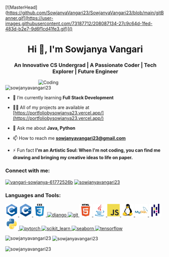 [![MasterHead](https://github.com/SowjanyaVangari23/SowjanyaVangari23/blob/main/gitBanner.gif](https://user-images.githubusercontent.com/73187712/208087134-27c9c64d-1fed-483d-b2e7-9d6f1cd41fe3.gif)]()
<h1 align="center">Hi 👋, I'm Sowjanya Vangari</h1>
<h3 align="center">An Innovative CS Undergrad | A Passionate Coder | Tech Explorer | Future Engineer</h3>

<img align="right" alt="Coding" width="400" src ="https://media.tenor.com/IF2JdxzmyN4AAAAi/coding-girl.gif">

<p align="left"> <img src="https://komarev.com/ghpvc/?username=sowjanyavangari23&label=Profile%20views&color=0e75b6&style=flat" alt="sowjanyavangari23" /> </p>

- 🌱 I’m currently learning **Full Stack Development**

- 👨‍💻 All of my projects are available at [https://portfoliobysowjanya23.vercel.app/](https://portfoliobysowjanya23.vercel.app/)

- 💬 Ask me about **Java, Python**

- 📫 How to reach me **sowjanyavangari23@gmail.com**

- ⚡ Fun fact **I'm an Artistic Soul: When I'm not coding, you can find me drawing and bringing my creative ideas to life on paper.**

<h3 align="left">Connect with me:</h3>
<p align="left">
<a href="https://linkedin.com/in/vangari-sowjanya-61772526b" target="blank"><img align="center" src="https://raw.githubusercontent.com/rahuldkjain/github-profile-readme-generator/master/src/images/icons/Social/linked-in-alt.svg" alt="vangari-sowjanya-61772526b" height="30" width="40" /></a>
<a href="https://www.leetcode.com/sowjanyavangari23" target="blank"><img align="center" src="https://raw.githubusercontent.com/rahuldkjain/github-profile-readme-generator/master/src/images/icons/Social/leet-code.svg" alt="sowjanyavangari23" height="30" width="40" /></a>
</p>

<h3 align="left">Languages and Tools:</h3>
<p align="left"> <a href="https://www.cprogramming.com/" target="_blank" rel="noreferrer"> <img src="https://raw.githubusercontent.com/devicons/devicon/master/icons/c/c-original.svg" alt="c" width="40" height="40"/> </a> <a href="https://www.w3schools.com/cpp/" target="_blank" rel="noreferrer"> <img src="https://raw.githubusercontent.com/devicons/devicon/master/icons/cplusplus/cplusplus-original.svg" alt="cplusplus" width="40" height="40"/> </a> <a href="https://www.w3schools.com/css/" target="_blank" rel="noreferrer"> <img src="https://raw.githubusercontent.com/devicons/devicon/master/icons/css3/css3-original-wordmark.svg" alt="css3" width="40" height="40"/> </a> <a href="https://www.djangoproject.com/" target="_blank" rel="noreferrer"> <img src="https://cdn.worldvectorlogo.com/logos/django.svg" alt="django" width="40" height="40"/> </a> <a href="https://git-scm.com/" target="_blank" rel="noreferrer"> <img src="https://www.vectorlogo.zone/logos/git-scm/git-scm-icon.svg" alt="git" width="40" height="40"/> </a> <a href="https://www.w3.org/html/" target="_blank" rel="noreferrer"> <img src="https://raw.githubusercontent.com/devicons/devicon/master/icons/html5/html5-original-wordmark.svg" alt="html5" width="40" height="40"/> </a> <a href="https://www.java.com" target="_blank" rel="noreferrer"> <img src="https://raw.githubusercontent.com/devicons/devicon/master/icons/java/java-original.svg" alt="java" width="40" height="40"/> </a> <a href="https://developer.mozilla.org/en-US/docs/Web/JavaScript" target="_blank" rel="noreferrer"> <img src="https://raw.githubusercontent.com/devicons/devicon/master/icons/javascript/javascript-original.svg" alt="javascript" width="40" height="40"/> </a> <a href="https://www.linux.org/" target="_blank" rel="noreferrer"> <img src="https://raw.githubusercontent.com/devicons/devicon/master/icons/linux/linux-original.svg" alt="linux" width="40" height="40"/> </a> <a href="https://www.mysql.com/" target="_blank" rel="noreferrer"> <img src="https://raw.githubusercontent.com/devicons/devicon/master/icons/mysql/mysql-original-wordmark.svg" alt="mysql" width="40" height="40"/> </a> <a href="https://pandas.pydata.org/" target="_blank" rel="noreferrer"> <img src="https://raw.githubusercontent.com/devicons/devicon/2ae2a900d2f041da66e950e4d48052658d850630/icons/pandas/pandas-original.svg" alt="pandas" width="40" height="40"/> </a> <a href="https://www.python.org" target="_blank" rel="noreferrer"> <img src="https://raw.githubusercontent.com/devicons/devicon/master/icons/python/python-original.svg" alt="python" width="40" height="40"/> </a> <a href="https://pytorch.org/" target="_blank" rel="noreferrer"> <img src="https://www.vectorlogo.zone/logos/pytorch/pytorch-icon.svg" alt="pytorch" width="40" height="40"/> </a> <a href="https://scikit-learn.org/" target="_blank" rel="noreferrer"> <img src="https://upload.wikimedia.org/wikipedia/commons/0/05/Scikit_learn_logo_small.svg" alt="scikit_learn" width="40" height="40"/> </a> <a href="https://seaborn.pydata.org/" target="_blank" rel="noreferrer"> <img src="https://seaborn.pydata.org/_images/logo-mark-lightbg.svg" alt="seaborn" width="40" height="40"/> </a> <a href="https://www.tensorflow.org" target="_blank" rel="noreferrer"> <img src="https://www.vectorlogo.zone/logos/tensorflow/tensorflow-icon.svg" alt="tensorflow" width="40" height="40"/> </a> </p>

<p><img align="left" src="https://github-readme-stats.vercel.app/api/top-langs?username=sowjanyavangari23&show_icons=true&locale=en&layout=compact" alt="sowjanyavangari23" /></p>

<p>&nbsp;<img align="center" src="https://github-readme-stats.vercel.app/api?username=sowjanyavangari23&show_icons=true&locale=en" alt="sowjanyavangari23" /></p>

<p><img align="center" src="https://github-readme-streak-stats.herokuapp.com/?user=sowjanyavangari23&" alt="sowjanyavangari23" /></p>
